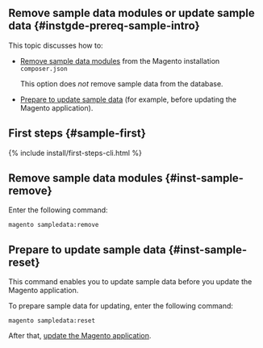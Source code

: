 <div markdown="1">

## Remove sample data modules or update sample data {#instgde-prereq-sample-intro}

This topic discusses how to:

*	[Remove sample data modules](#inst-sample-remove) from the Magento installation `composer.json`

	This option does *not* remove sample data from the database.
*	[Prepare to update sample data](#inst-sample-reset) (for example, before updating the Magento application).

## First steps {#sample-first}

{% include install/first-steps-cli.html %}

## Remove sample data modules {#inst-sample-remove}
Enter the following command:

	magento sampledata:remove 

<!-- where `[module-list]` is an optional space-separated list of sample data modules to install. Omit this parameter to remove all sample data modules.

The complete list of sample data modules follows:

{% include install/sampledata/sample-data_list-of-modules.md %} -->

## Prepare to update sample data   {#inst-sample-reset}

This command enables you to update sample data before you update the Magento application.

To prepare sample data for updating, enter the following command:

	magento sampledata:reset

After that, <a href="{{ page.baseurl }}/install-gde/install/cli/install-cli-uninstall.html#instgde-install-magento-update">update the Magento application</a>.